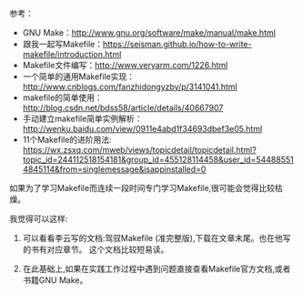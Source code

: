 
> 
参考：  
- GNU Make：http://www.gnu.org/software/make/manual/make.html  
- 跟我一起写Makefile：https://seisman.github.io/how-to-write-makefile/introduction.html
- Makefile文件编写：http://www.veryarm.com/1226.html  
- 一个简单的通用Makefile实现：http://www.cnblogs.com/fanzhidongyzby/p/3141041.html  
- makefile的简单使用：http://blog.csdn.net/bdss58/article/details/40667907  
- 手动建立makefile简单实例解析：http://wenku.baidu.com/view/0911e4abd1f34693dbef3e05.html
- 11个Makefile的进阶用法: https://wx.zsxq.com/mweb/views/topicdetail/topicdetail.html?topic_id=244112518154181&group_id=455128114458&user_id=544885514845114&from=singlemessage&isappinstalled=0

如果为了学习Makefile而连续一段时间专门学习Makefile,很可能会觉得比较枯燥。  

我觉得可以这样: 

1. 可以看看李云写的文档:驾驭Makefile (准完整版),下载在文章末尾。也在他写的书有对应章节。 这个文档比较短易读。 

2. 在此基础上,如果在实践工作过程中遇到问题直接查看Makefile官方文档,或者书籍GNU Make。